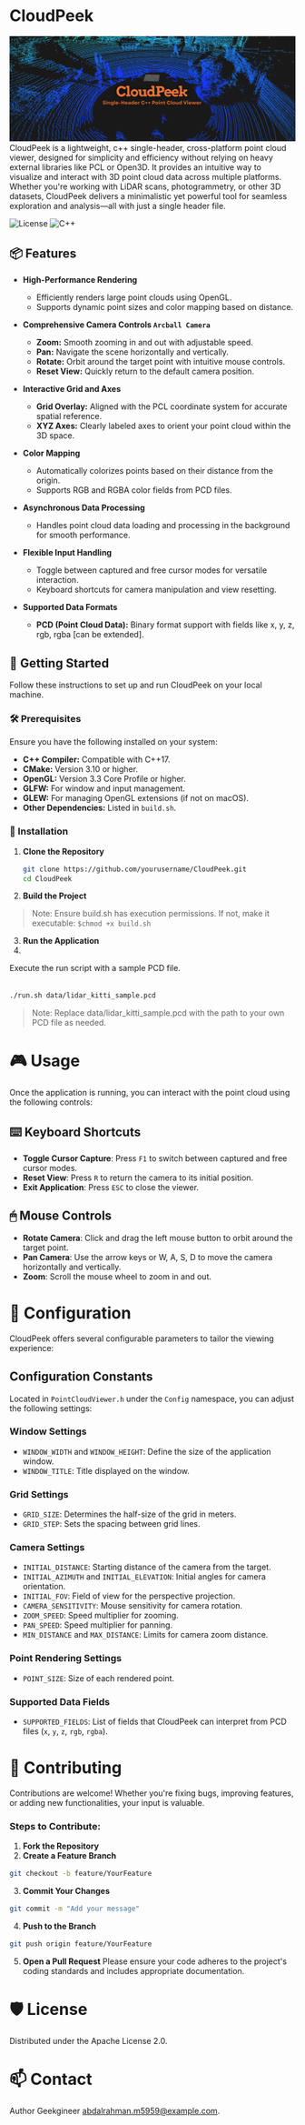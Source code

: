 # CloudPeek


![CloudPeek](img/CloudPeek_cover.png)
CloudPeek is a lightweight, c++ single-header, cross-platform point cloud viewer, designed for simplicity and efficiency without relying on heavy external libraries like PCL or Open3D. It provides an intuitive way to visualize and interact with 3D point cloud data across multiple platforms. Whether you're working with LiDAR scans, photogrammetry, or other 3D datasets, CloudPeek delivers a minimalistic yet powerful tool for seamless exploration and analysis—all with just a single header file.

![License](https://img.shields.io/badge/License-Apache%202.0-blue.svg)
![C++](https://img.shields.io/badge/language-C%2B%2B-green.svg)


## 📦 Features

- **High-Performance Rendering**
  - Efficiently renders large point clouds using OpenGL.
  - Supports dynamic point sizes and color mapping based on distance.

- **Comprehensive Camera Controls `Arcball Camera`**
  - **Zoom:** Smooth zooming in and out with adjustable speed.
  - **Pan:** Navigate the scene horizontally and vertically.
  - **Rotate:** Orbit around the target point with intuitive mouse controls.
  - **Reset View:** Quickly return to the default camera position.

- **Interactive Grid and Axes**
  - **Grid Overlay:** Aligned with the PCL coordinate system for accurate spatial reference.
  - **XYZ Axes:** Clearly labeled axes to orient your point cloud within the 3D space.

- **Color Mapping**
  - Automatically colorizes points based on their distance from the origin.
  - Supports RGB and RGBA color fields from PCD files.

- **Asynchronous Data Processing**
  - Handles point cloud data loading and processing in the background for smooth performance.

- **Flexible Input Handling**
  - Toggle between captured and free cursor modes for versatile interaction.
  - Keyboard shortcuts for camera manipulation and view resetting.

- **Supported Data Formats**
  - **PCD (Point Cloud Data):** Binary format support with fields like x, y, z, rgb, rgba [can be extended].

## 🚀 Getting Started

Follow these instructions to set up and run CloudPeek on your local machine.

### 🛠 Prerequisites

Ensure you have the following installed on your system:

- **C++ Compiler:** Compatible with C++17.
- **CMake:** Version 3.10 or higher.
- **OpenGL:** Version 3.3 Core Profile or higher.
- **GLFW:** For window and input management.
- **GLEW:** For managing OpenGL extensions (if not on macOS).
- **Other Dependencies:** Listed in `build.sh`.

### 🔧 Installation

1. **Clone the Repository**

   ```bash
   git clone https://github.com/yourusername/CloudPeek.git
   cd CloudPeek
   ```

2. **Build the Project**

> Note: Ensure build.sh has execution permissions. If not, make it executable: `$chmod +x build.sh`

3. **Run the Application**
4. 
Execute the run script with a sample PCD file.

```bash

./run.sh data/lidar_kitti_sample.pcd

```
> Note: Replace data/lidar_kitti_sample.pcd with the path to your own PCD file as needed.



# 🎮 Usage

Once the application is running, you can interact with the point cloud using the following controls:

## ⌨️ Keyboard Shortcuts
- **Toggle Cursor Capture**: Press `F1` to switch between captured and free cursor modes.
- **Reset View**: Press `R` to return the camera to its initial position.
- **Exit Application**: Press `ESC` to close the viewer.


## 🖱 Mouse Controls
- **Rotate Camera**: Click and drag the left mouse button to orbit around the target point.
- **Pan Camera**: Use the arrow keys or W, A, S, D to move the camera horizontally and vertically.
- **Zoom**: Scroll the mouse wheel to zoom in and out.


# 📐 Configuration

CloudPeek offers several configurable parameters to tailor the viewing experience:

## Configuration Constants
Located in `PointCloudViewer.h` under the `Config` namespace, you can adjust the following settings:

### Window Settings
- `WINDOW_WIDTH` and `WINDOW_HEIGHT`: Define the size of the application window.
- `WINDOW_TITLE`: Title displayed on the window.

### Grid Settings
- `GRID_SIZE`: Determines the half-size of the grid in meters.
- `GRID_STEP`: Sets the spacing between grid lines.

### Camera Settings
- `INITIAL_DISTANCE`: Starting distance of the camera from the target.
- `INITIAL_AZIMUTH` and `INITIAL_ELEVATION`: Initial angles for camera orientation.
- `INITIAL_FOV`: Field of view for the perspective projection.
- `CAMERA_SENSITIVITY`: Mouse sensitivity for camera rotation.
- `ZOOM_SPEED`: Speed multiplier for zooming.
- `PAN_SPEED`: Speed multiplier for panning.
- `MIN_DISTANCE` and `MAX_DISTANCE`: Limits for camera zoom distance.

### Point Rendering Settings
- `POINT_SIZE`: Size of each rendered point.

### Supported Data Fields
- `SUPPORTED_FIELDS`: List of fields that CloudPeek can interpret from PCD files (`x`, `y`, `z`, `rgb`, `rgba`).





# 📝 Contributing
Contributions are welcome! Whether you're fixing bugs, improving features, or adding new functionalities, your input is valuable.

### Steps to Contribute:

1. **Fork the Repository**
2. **Create a Feature Branch**

```bash
git checkout -b feature/YourFeature

```

3. **Commit Your Changes**

```bash
git commit -m "Add your message"

```

4. **Push to the Branch**
   
```bash
git push origin feature/YourFeature
```

5. **Open a Pull Request**
Please ensure your code adheres to the project's coding standards and includes appropriate documentation.


# 🛡 License
Distributed under the Apache License 2.0. 

# 📫 Contact
Author Geekgineer [abdalrahman.m5959@example.com](mailto:abdalrahman.m5959@gmail.com).
